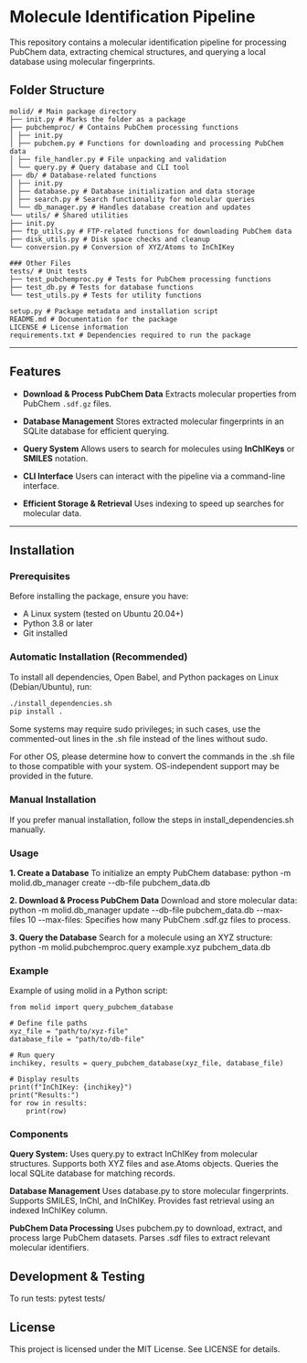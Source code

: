 # Molecule Identification Pipeline

This repository contains a molecular identification pipeline for processing PubChem data, extracting chemical structures, and querying a local database using molecular fingerprints.

## Folder Structure
```
molid/ # Main package directory
├── init.py # Marks the folder as a package
├── pubchemproc/ # Contains PubChem processing functions
│ ├── init.py
│ ├── pubchem.py # Functions for downloading and processing PubChem data
│ ├── file_handler.py # File unpacking and validation
│ └── query.py # Query database and CLI tool
├── db/ # Database-related functions
│ ├── init.py
│ ├── database.py # Database initialization and data storage
│ ├── search.py # Search functionality for molecular queries
│ └── db_manager.py # Handles database creation and updates
└── utils/ # Shared utilities
├── init.py
├── ftp_utils.py # FTP-related functions for downloading PubChem data
├── disk_utils.py # Disk space checks and cleanup
└── conversion.py # Conversion of XYZ/Atoms to InChIKey

### Other Files
tests/ # Unit tests
├── test_pubchemproc.py # Tests for PubChem processing functions
├── test_db.py # Tests for database functions
└── test_utils.py # Tests for utility functions

setup.py # Package metadata and installation script
README.md # Documentation for the package
LICENSE # License information
requirements.txt # Dependencies required to run the package
```
---

## Features

- **Download & Process PubChem Data**
  Extracts molecular properties from PubChem `.sdf.gz` files.

- **Database Management**
  Stores extracted molecular fingerprints in an SQLite database for efficient querying.

- **Query System**
  Allows users to search for molecules using **InChIKeys** or **SMILES** notation.

- **CLI Interface**
  Users can interact with the pipeline via a command-line interface.

- **Efficient Storage & Retrieval**
  Uses indexing to speed up searches for molecular data.

---

## Installation

### Prerequisites
Before installing the package, ensure you have:
- A Linux system (tested on Ubuntu 20.04+)
- Python 3.8 or later
- Git installed

### Automatic Installation (Recommended)
To install all dependencies, Open Babel, and Python packages on Linux (Debian/Ubuntu), run:

```sh
./install_dependencies.sh
pip install .
```
Some systems may require sudo privileges; in such cases, use the commented-out lines in
the .sh file instead of the lines without sudo.

For other OS, please determine how to convert the commands in the .sh file to those
compatible with your system. OS-independent support may be provided in the future.

### Manual Installation

If you prefer manual installation, follow the steps in install_dependencies.sh manually.

### Usage

**1️. Create a Database**
To initialize an empty PubChem database:
python -m molid.db_manager create --db-file pubchem_data.db

**2️. Download & Process PubChem Data**
Download and store molecular data:
python -m molid.db_manager update --db-file pubchem_data.db --max-files 10
    --max-files: Specifies how many PubChem .sdf.gz files to process.

**3️. Query the Database**
Search for a molecule using an XYZ structure:
python -m molid.pubchemproc.query example.xyz pubchem_data.db

### Example
Example of using molid in a Python script:
```
from molid import query_pubchem_database

# Define file paths
xyz_file = "path/to/xyz-file"
database_file = "path/to/db-file"

# Run query
inchikey, results = query_pubchem_database(xyz_file, database_file)

# Display results
print(f"InChIKey: {inchikey}")
print("Results:")
for row in results:
    print(row)

```

### Components

**Query System:**
    Uses query.py to extract InChIKey from molecular structures.
    Supports both XYZ files and ase.Atoms objects.
    Queries the local SQLite database for matching records.

**Database Management**
Uses database.py to store molecular fingerprints.
Supports SMILES, InChI, and InChIKey.
Provides fast retrieval using an indexed InChIKey column.

**PubChem Data Processing**
    Uses pubchem.py to download, extract, and process large PubChem datasets.
    Parses .sdf files to extract relevant molecular identifiers.

## Development & Testing

To run tests:
pytest tests/

## License
This project is licensed under the MIT License. See LICENSE for details.
